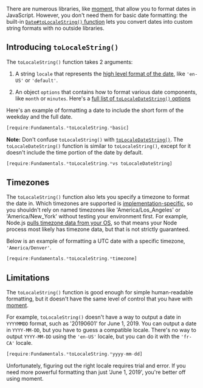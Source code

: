 There are numerous libraries, like [moment](https://www.npmjs.com/package/moment), that allow you to format dates in JavaScript. However, you don't need them for basic date formatting: the built-in [`Date#toLocaleString()` function](https://developer.mozilla.org/en-US/docs/Web/JavaScript/Reference/Global_Objects/Date/toLocaleString) lets you convert dates into custom string formats with no outside libraries.

Introducing `toLocaleString()`
------------------------------

The `toLocaleString()` function takes 2 arguments:

1) A string `locale` that represents the [high level format of the date](https://developer.mozilla.org/en-US/docs/Web/JavaScript/Reference/Global_Objects/Intl#locales_argument), like `'en-US'` or `'default'`.

2) An object `options` that contains how to format various date components, like `month` or `minutes`. Here's a [full list of `toLocaleDateString()` options](https://developer.mozilla.org/en-US/docs/Web/JavaScript/Reference/Global_Objects/Intl/DateTimeFormat/DateTimeFormat)

Here's an example of formatting a date to include the short form of the weekday and the full date.

```javascript
[require:Fundamentals.*toLocaleString.*basic]
```

**Note:** Don't confuse `toLocaleString()` with [`toLocaleDateString()`](https://developer.mozilla.org/en-US/docs/Web/JavaScript/Reference/Global_Objects/Date/toLocaleDateString). The `toLocaleDateString()` function is similar to `toLocaleString()`, except for it doesn't include the time portion of the date by default.

```javascript
[require:Fundamentals.*toLocaleString.*vs toLocaleDateString]
```

Timezones
---------

The `toLocaleString()` function also lets you specify a timezone to format the date in. Which timezones are supported is [implementation-specific](https://developer.mozilla.org/en-US/docs/Web/JavaScript/Reference/Global_Objects/Date/toLocaleString#Parameters), so you shouldn't rely on named timezones like 'America/Los_Angeles' or 'America/New_York' without testing your environment first. For example, Node.js [pulls timezone data from your OS](https://github.com/nodejs/help/issues/1843), so that means your Node process most likely has timezone data, but that is not strictly guaranteed.

Below is an example of formatting a UTC date with a specific timezone, `'America/Denver'`.

```javascript
[require:Fundamentals.*toLocaleString.*timezone]
```

Limitations
-----------

The `toLocaleString()` function is good enough for simple human-readable formatting, but it doesn't have the same level of control that you have with [moment](https://www.npmjs.com/package/moment).

For example, `toLocaleString()` doesn't have a way to output a date in `YYYYMMDD` format, such as '20190601' for June 1, 2019. You can output a date in `YYYY-MM-DD`, but you have to guess a compatible locale. There's no way to output `YYYY-MM-DD` using the `'en-US'` locale, but you can do it with the `'fr-CA'` locale.

```javascript
[require:Fundamentals.*toLocaleString.*yyyy-mm-dd]
```

Unfortunately, figuring out the right locale requires trial and error. If you need more powerful formatting than just 'June 1, 2019', you're better off using moment.